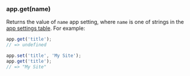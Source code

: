 <h3 id='app.get'>app.get(name)</h3>

Returns the value of `name` app setting, where `name` is one of strings in the
[app settings table](#app.settings.table). For example:

~~~js
app.get('title');
// => undefined

app.set('title', 'My Site');
app.get('title');
// => "My Site"
~~~

